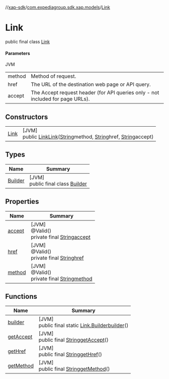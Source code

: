 //[xap-sdk](../../../index.md)/[com.expediagroup.sdk.xap.models](../index.md)/[Link](index.md)

# Link

public final class [Link](index.md)

#### Parameters

JVM

| | |
|---|---|
| method | Method of request. |
| href | The URL of the destination web page or API query. |
| accept | The Accept request header (for API queries only - not included for page URLs). |

## Constructors

| | |
|---|---|
| [Link](-link.md) | [JVM]<br>public [Link](index.md)[Link](-link.md)([String](https://docs.oracle.com/javase/8/docs/api/java/lang/String.html)method, [String](https://docs.oracle.com/javase/8/docs/api/java/lang/String.html)href, [String](https://docs.oracle.com/javase/8/docs/api/java/lang/String.html)accept) |

## Types

| Name | Summary |
|---|---|
| [Builder](-builder/index.md) | [JVM]<br>public final class [Builder](-builder/index.md) |

## Properties

| Name | Summary |
|---|---|
| [accept](index.md#-978297452%2FProperties%2F699445674) | [JVM]<br>@Valid()<br>private final [String](https://docs.oracle.com/javase/8/docs/api/java/lang/String.html)[accept](index.md#-978297452%2FProperties%2F699445674) |
| [href](index.md#1803984017%2FProperties%2F699445674) | [JVM]<br>@Valid()<br>private final [String](https://docs.oracle.com/javase/8/docs/api/java/lang/String.html)[href](index.md#1803984017%2FProperties%2F699445674) |
| [method](index.md#-70379557%2FProperties%2F699445674) | [JVM]<br>@Valid()<br>private final [String](https://docs.oracle.com/javase/8/docs/api/java/lang/String.html)[method](index.md#-70379557%2FProperties%2F699445674) |

## Functions

| Name | Summary |
|---|---|
| [builder](builder.md) | [JVM]<br>public final static [Link.Builder](-builder/index.md)[builder](builder.md)() |
| [getAccept](get-accept.md) | [JVM]<br>public final [String](https://docs.oracle.com/javase/8/docs/api/java/lang/String.html)[getAccept](get-accept.md)() |
| [getHref](get-href.md) | [JVM]<br>public final [String](https://docs.oracle.com/javase/8/docs/api/java/lang/String.html)[getHref](get-href.md)() |
| [getMethod](get-method.md) | [JVM]<br>public final [String](https://docs.oracle.com/javase/8/docs/api/java/lang/String.html)[getMethod](get-method.md)() |
